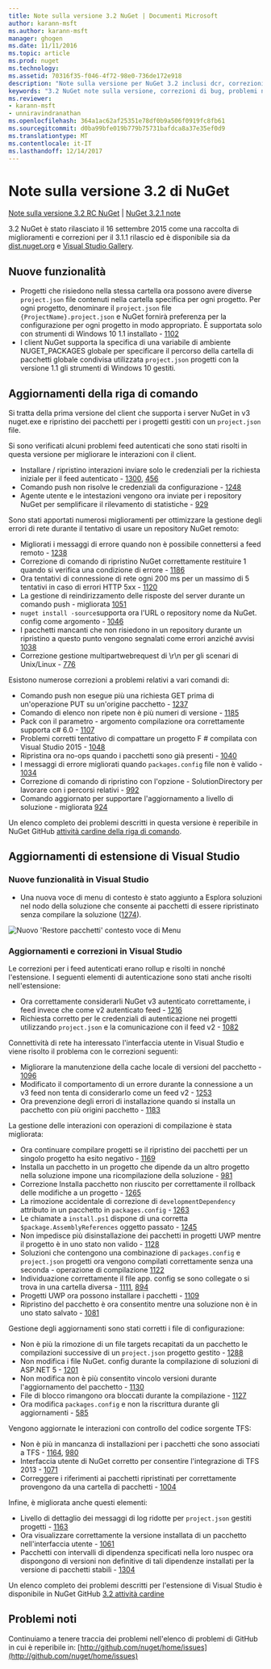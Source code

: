 ```yaml
---
title: Note sulla versione 3.2 NuGet | Documenti Microsoft
author: karann-msft
ms.author: karann-msft
manager: ghogen
ms.date: 11/11/2016
ms.topic: article
ms.prod: nuget
ms.technology: 
ms.assetid: 70316f35-f046-4f72-98e0-736de172e918
description: "Note sulla versione per NuGet 3.2 inclusi dcr, correzioni di bug, le funzionalità aggiunte e problemi noti."
keywords: "3.2 NuGet note sulla versione, correzioni di bug, problemi noti, aggiunta di funzionalità, eseguire"
ms.reviewer:
- karann-msft
- unniravindranathan
ms.openlocfilehash: 364a1ac62af25351e78df0b9a506f0919fc8fb61
ms.sourcegitcommit: d0ba99bfe019b779b75731bafdca8a37e35ef0d9
ms.translationtype: MT
ms.contentlocale: it-IT
ms.lasthandoff: 12/14/2017
---
```

# <a name="nuget-32-release-notes"></a>Note sulla versione 3.2 di NuGet

[Note sulla versione 3.2 RC NuGet](../release-notes/nuget-3.2-RC.md) | [NuGet 3.2.1 note](../release-notes/nuget-3.2.1.md)

3.2 NuGet è stato rilasciato il 16 settembre 2015 come una raccolta di miglioramenti e correzioni per il 3.1.1 rilascio ed è disponibile sia da [dist.nuget.org](http://dist.nuget.org/index.html) e [Visual Studio Gallery](https://visualstudiogallery.msdn.microsoft.com/5d345edc-2e2d-4a9c-b73b-d53956dc458d?SRC=Home).

## <a name="new-features"></a>Nuove funzionalità

* Progetti che risiedono nella stessa cartella ora possono avere diverse `project.json` file contenuti nella cartella specifica per ogni progetto.  Per ogni progetto, denominare il `project.json` file `{ProjectName}.project.json` e NuGet fornirà preferenza per la configurazione per ogni progetto in modo appropriato.  È supportata solo con strumenti di Windows 10 1.1 installato - [1102](https://github.com/NuGet/Home/issues/1102)
* I client NuGet supporta la specifica di una variabile di ambiente NUGET_PACKAGES globale per specificare il percorso della cartella di pacchetti globale condivisa utilizzata `project.json` progetti con la versione 1.1 gli strumenti di Windows 10 gestiti.

## <a name="command-line-updates"></a>Aggiornamenti della riga di comando

Si tratta della prima versione del client che supporta i server NuGet in v3 nuget.exe e ripristino dei pacchetti per i progetti gestiti con un `project.json` file.

Si sono verificati alcuni problemi feed autenticati che sono stati risolti in questa versione per migliorare le interazioni con il client.

* Installare / ripristino interazioni inviare solo le credenziali per la richiesta iniziale per il feed autenticato - [1300](https://github.com/NuGet/Home/issues/1300), [456](https://github.com/NuGet/Home/issues/456)
* Comando push non risolve le credenziali da configurazione - [1248](https://github.com/NuGet/Home/issues/1248)
* Agente utente e le intestazioni vengono ora inviate per i repository NuGet per semplificare il rilevamento di statistiche - [929](https://github.com/NuGet/Home/issues/929)

Sono stati apportati numerosi miglioramenti per ottimizzare la gestione degli errori di rete durante il tentativo di usare un repository NuGet remoto:

* Migliorati i messaggi di errore quando non è possibile connettersi a feed remoto - [1238](https://github.com/NuGet/Home/issues/1238)
* Correzione di comando di ripristino NuGet correttamente restituire 1 quando si verifica una condizione di errore - [1186](https://github.com/NuGet/Home/issues/1186)
* Ora tentativi di connessione di rete ogni 200 ms per un massimo di 5 tentativi in caso di errori HTTP 5xx - [1120](https://github.com/NuGet/Home/issues/1120)
* La gestione di reindirizzamento delle risposte del server durante un comando push - migliorata [1051](https://github.com/NuGet/Home/issues/1051)
* `nuget install -source`supporta ora l'URL o repository nome da NuGet. config come argomento - [1046](https://github.com/NuGet/Home/issues/1046)
* I pacchetti mancanti che non risiedono in un repository durante un ripristino a questo punto vengono segnalati come errori anziché avvisi [1038](https://github.com/NuGet/Home/issues/1038)
* Correzione gestione multipartwebrequest di \r\n per gli scenari di Unix/Linux - [776](https://github.com/NuGet/Home/issues/776)

Esistono numerose correzioni a problemi relativi a vari comandi di:

* Comando push non esegue più una richiesta GET prima di un'operazione PUT su un'origine pacchetto - [1237](https://github.com/NuGet/Home/issues/1237)
* Comando di elenco non ripete non è più numeri di versione - [1185](https://github.com/NuGet/Home/issues/1185)
* Pack con il parametro - argomento compilazione ora correttamente supporta c# 6.0 - [1107](https://github.com/NuGet/Home/issues/1107)
* Problemi corretti tentativo di compattare un progetto F # compilata con Visual Studio 2015 - [1048](https://github.com/NuGet/Home/issues/1048)
* Ripristina ora no-ops quando i pacchetti sono già presenti - [1040](https://github.com/NuGet/Home/issues/1040)
* I messaggi di errore migliorati quando `packages.config` file non è valido - [1034](https://github.com/NuGet/Home/issues/1034)
* Correzione di comando di ripristino con l'opzione - SolutionDirectory per lavorare con i percorsi relativi - [992](https://github.com/NuGet/Home/issues/992)
* Comando aggiornato per supportare l'aggiornamento a livello di soluzione - migliorata [924](https://github.com/NuGet/Home/issues/924)

Un elenco completo dei problemi descritti in questa versione è reperibile in NuGet GitHub [attività cardine della riga di comando](https://github.com/nuget/home/issues?utf8=%E2%9C%93&q=is%3Aissue+milestone%3A3.2.0-commandline+is%3Aclosed+-label%3AClosedAs%3ADuplicate).

## <a name="visual-studio-extension-updates"></a>Aggiornamenti di estensione di Visual Studio

### <a name="new-features-in-visual-studio"></a>Nuove funzionalità in Visual Studio

* Una nuova voce di menu di contesto è stato aggiunto a Esplora soluzioni nel nodo della soluzione che consente ai pacchetti di essere ripristinato senza compilare la soluzione ([1274](https://github.com/NuGet/Home/issues/1274)).

![Nuovo 'Restore pacchetti' contesto voce di Menu](./media/NuGet-3.2/newContextMenu.png)

### <a name="updates-and-fixes-in-visual-studio"></a>Aggiornamenti e correzioni in Visual Studio

Le correzioni per i feed autenticati erano rollup e risolti in nonché l'estensione.  I seguenti elementi di autenticazione sono stati anche risolti nell'estensione:

* Ora correttamente considerarli NuGet v3 autenticato correttamente, i feed invece che come v2 autenticato feed - [1216](https://github.com/NuGet/Home/issues/1216)
* Richiesta corretto per le credenziali di autenticazione nei progetti utilizzando `project.json` e la comunicazione con il feed v2 - [1082](https://github.com/NuGet/Home/issues/1082)

Connettività di rete ha interessato l'interfaccia utente in Visual Studio e viene risolto il problema con le correzioni seguenti:

* Migliorare la manutenzione della cache locale di versioni del pacchetto - [1096](https://github.com/NuGet/Home/issues/1096)
* Modificato il comportamento di un errore durante la connessione a un v3 feed non tenta di considerarlo come un feed v2 - [1253](https://github.com/NuGet/Home/issues/1253)
* Ora prevenzione degli errori di installazione quando si installa un pacchetto con più origini pacchetto - [1183](https://github.com/NuGet/Home/issues/1183)

La gestione delle interazioni con operazioni di compilazione è stata migliorata:

* Ora continuare compilare progetti se il ripristino dei pacchetti per un singolo progetto ha esito negativo - [1169](https://github.com/NuGet/Home/issues/1169)
* Installa un pacchetto in un progetto che dipende da un altro progetto nella soluzione impone una ricompilazione della soluzione - [981](https://github.com/NuGet/Home/issues/981)
* Correzione Installa pacchetto non riuscito per correttamente il rollback delle modifiche a un progetto - [1265](https://github.com/NuGet/Home/issues/1265)
* La rimozione accidentale di correzione di `developmentDependency` attributo in un pacchetto in `packages.config`  -  [1263](https://github.com/NuGet/Home/issues/1263)
* Le chiamate a `install.ps1` dispone di una corretta `$package.AssemblyReferences` oggetto passato - [1245](https://github.com/NuGet/Home/issues/1245)
* Non impedisce più disinstallazione dei pacchetti in progetti UWP mentre il progetto è in uno stato non valido - [1128](https://github.com/NuGet/Home/issues/1128)
* Soluzioni che contengono una combinazione di `packages.config` e `project.json` progetti ora vengono compilati correttamente senza una seconda - operazione di compilazione [1122](https://github.com/NuGet/Home/issues/1122)
* Individuazione correttamente il file app. config se sono collegate o si trova in una cartella diversa - [1111](https://github.com/NuGet/Home/issues/1111), [894](https://github.com/NuGet/Home/issues/894)
* Progetti UWP ora possono installare i pacchetti - [1109](https://github.com/NuGet/Home/issues/1109)
* Ripristino del pacchetto è ora consentito mentre una soluzione non è in uno stato salvato - [1081](https://github.com/NuGet/Home/issues/1081)

Gestione degli aggiornamenti sono stati corretti i file di configurazione:

* Non è più la rimozione di un file targets recapitati da un pacchetto le compilazioni successive di un `project.json` progetto gestito - [1288](https://github.com/NuGet/Home/issues/1288)
* Non modifica i file NuGet. config durante la compilazione di soluzioni di ASP.NET 5 - [1201](https://github.com/NuGet/Home/issues/1201)
* Non modifica non è più consentito vincolo versioni durante l'aggiornamento del pacchetto - [1130](https://github.com/NuGet/Home/issues/1130)
* File di blocco rimangono ora bloccati durante la compilazione - [1127](https://github.com/NuGet/Home/issues/1127)
* Ora modifica `packages.config` e non la riscrittura durante gli aggiornamenti - [585](https://github.com/NuGet/Home/issues/585)

Vengono aggiornate le interazioni con controllo del codice sorgente TFS:

* Non è più in mancanza di installazioni per i pacchetti che sono associati a TFS - [1164](https://github.com/NuGet/Home/issues/1164), [980](https://github.com/NuGet/Home/issues/980)
* Interfaccia utente di NuGet corretto per consentire l'integrazione di TFS 2013 - [1071](https://github.com/NuGet/Home/issues/1071)
* Correggere i riferimenti ai pacchetti ripristinati per correttamente provengono da una cartella di pacchetti - [1004](https://github.com/NuGet/Home/issues/1004)

Infine, è migliorata anche questi elementi:

* Livello di dettaglio dei messaggi di log ridotte per `project.json` gestiti progetti - [1163](https://github.com/NuGet/Home/issues/1163)
* Ora visualizzare correttamente la versione installata di un pacchetto nell'interfaccia utente - [1061](https://github.com/NuGet/Home/issues/1061)
* Pacchetti con intervalli di dipendenza specificati nella loro nuspec ora dispongono di versioni non definitive di tali dipendenze installati per la versione di pacchetti stabili - [1304](https://github.com/NuGet/Home/issues/1304)

Un elenco completo dei problemi descritti per l'estensione di Visual Studio è disponibile in NuGet GitHub [3.2 attività cardine](https://github.com/nuget/home/issues?q=is%3Aissue+is%3Aclosed+-label%3AClosedAs%3ADuplicate+milestone%3A3.2)

## <a name="known-issues"></a>Problemi noti

Continuiamo a tenere traccia dei problemi nell'elenco di problemi di GitHub in cui è reperibile in: [http://github.com/nuget/home/issues](http://github.com/nuget/home/issues)